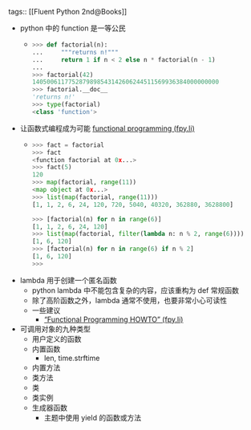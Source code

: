 tags:: [[Fluent Python 2nd@Books]]

- python 中的 function 是一等公民
	- ``` python
	  >>> def factorial(n):  
	  ...     """returns n!"""
	  ...     return 1 if n < 2 else n * factorial(n - 1)
	  ...
	  >>> factorial(42)
	  1405006117752879898543142606244511569936384000000000
	  >>> factorial.__doc__  
	  'returns n!'
	  >>> type(factorial)  
	  <class 'function'>
	  ```
- 让函数式编程成为可能 [functional programming (fpy.li)](https://fpy.li/7-4)
	- ``` python
	  >>> fact = factorial
	  >>> fact
	  <function factorial at 0x...>
	  >>> fact(5)
	  120
	  >>> map(factorial, range(11))
	  <map object at 0x...>
	  >>> list(map(factorial, range(11)))
	  [1, 1, 2, 6, 24, 120, 720, 5040, 40320, 362880, 3628800]
	  
	  >>> [factorial(n) for n in range(6)]  
	  [1, 1, 2, 6, 24, 120]
	  >>> list(map(factorial, filter(lambda n: n % 2, range(6))))  
	  [1, 6, 120]
	  >>> [factorial(n) for n in range(6) if n % 2]  
	  [1, 6, 120]
	  >>>
	  ```
- lambda 用于创建一个匿名函数
	- python lambda 中不能包含复杂的内容，应该重构为 def 常规函数
	- 除了高阶函数之外，lambda 通常不使用，也要非常小心可读性
	- 一些建议
		- [“Functional Programming HOWTO” (fpy.li)](https://fpy.li/7-5)
- 可调用对象的九种类型
	- 用户定义的函数
	- 内置函数
		- len, time.strftime
	- 内置方法
	- 类方法
	- 类
	- 类实例
	- 生成器函数
		- 主题中使用 yield 的函数或方法